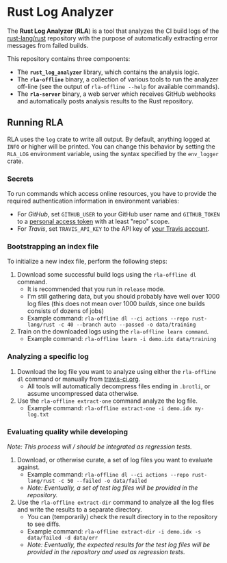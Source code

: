 # Rust Log Analyzer

The **Rust Log Analyzer** (**RLA**) is a tool that analyzes the CI build logs of the [rust-lang/rust](https://github.com/rust-lang/rust) repository with the purpose of automatically extracting error messages from failed builds.

This repository contains three components:

* The **`rust_log_analyzer`** library, which contains the analysis logic.
* The **`rla-offline`** binary, a collection of various tools to run the analyzer off-line (see the output of `rla-offline --help` for available commands).
* The **`rla-server`** binary, a web server which receives GitHub webhooks and automatically posts analysis results to the Rust repository.

## Running RLA

RLA uses the `log` crate to write all output. By default, anything logged at `INFO` or higher will be printed. You can change this behavior by setting the `RLA_LOG` environment variable, using the syntax specified by the `env_logger` crate.

### Secrets

To run commands which access online resources, you have to provide the required authentication information in environment variables:

* For *GitHub*, set `GITHUB_USER` to your GitHub user name and `GITHUB_TOKEN` to a [personal access token](https://github.com/settings/tokens) with at least "repo" scope.
* For *Travis*, set `TRAVIS_API_KEY` to the API key of [your Travis account](https://travis-ci.org/profile).

### Bootstrapping an index file

To initialize a new index file, perform the following steps:

1. Download some successful build logs using the `rla-offline dl` command.
    * It is recommended that you run in `release` mode.
    * I'm still gathering data, but you should probably have well over 1000 log files (this does not mean over 1000 *builds*, since one builds consists of dozens of jobs)
    * Example command: `rla-offline dl --ci actions --repo rust-lang/rust -c 40 --branch auto --passed -o data/training`
2. Train on the downloaded logs using the `rla-offline learn command`.
    * Example command: `rla-offline learn -i demo.idx data/training`

### Analyzing a specific log

1. Download the log file you want to analyze using either the `rla-offline dl` command or manually from [travis-ci.org](https://travis-ci.org/).
    * All tools will automatically decompress files ending in `.brotli`, or assume uncompressed data otherwise.
2. Use the `rla-offline extract-one` command analyze the log file.
    * Example command: `rla-offline extract-one -i demo.idx my-log.txt`

### Evaluating quality while developing

*Note: This process will / should be integrated as regression tests.*

1. Download, or otherwise curate, a set of log files you want to evaluate against.
    * Example command: `rla-offline dl --ci actions --repo rust-lang/rust -c 50 --failed -o data/failed`
    * *Note: Eventually, a set of test log files will be provided in the repository.*
2. Use the `rla-offline extract-dir` command to analyze all the log files and write the results to a separate directory.
    * You can (temporarily) check the result directory in to the repository to see diffs.
    * Example command: `rla-offline extract-dir -i demo.idx -s data/failed -d data/err`
    * *Note: Eventually, the expected results for the test log files will be provided in the repository and used as regression tests.*
